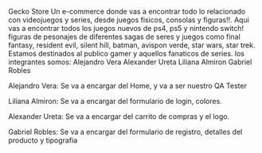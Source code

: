 Gecko Store
Un e-commerce donde vas a encontrar todo lo relacionado con videojuegos y series,
desde juegos fisicos, consolas y figuras!!.
Aqui vas a encontrar todos los juegos nuevos de ps4, ps5 y nintendo switch!
figuras de pesonajes de diferentes sagas de seres y juegos como final fantasy, resident evil, silent hill, batman, avispon verde, star wars, star trek.
Estamos destinados al publico gamer y aquellos fanaticos de series.
los integrantes somos:
Alejandro Vera
Alexander Ureta
Liliana Almiron
Gabriel Robles

Alejandro Vera:
Se va a encargar del Home, y va a ser nuestro QA Tester

Liliana Almiron:
Se va a encargar del formulario de login, colores.

Alexander Ureta:
Se va a encargar del carrito de compras y el logo.

Gabriel Robles:
Se va a encargar del formulario de registro, detalles del producto y tipografia
